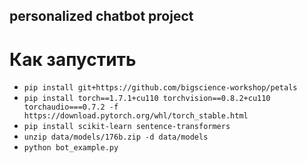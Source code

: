 ## personalized chatbot project

# Как запустить
* `pip install git+https://github.com/bigscience-workshop/petals`
* `pip install torch==1.7.1+cu110 torchvision==0.8.2+cu110 torchaudio===0.7.2 -f https://download.pytorch.org/whl/torch_stable.html` 
* `pip install scikit-learn sentence-transformers`
* `unzip data/models/176b.zip -d data/models`
* `python bot_example.py`
